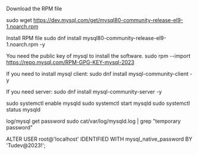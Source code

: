Download the RPM file

sudo wget https://dev.mysql.com/get/mysql80-community-release-el9-1.noarch.rpm 

Install RPM file
sudo dnf install mysql80-community-release-el9-1.noarch.rpm -y

You need the public key of mysql to install the software.
sudo rpm --import https://repo.mysql.com/RPM-GPG-KEY-mysql-2023

If you need to install mysql client:
sudo dnf install mysql-community-client -y


If you need server:
sudo dnf install mysql-community-server -y

sudo systemctl enable mysqld
sudo systemctl start mysqld
sudo systemctl status mysqld

log/mysql get password
sudo cat/var/log/mysqld.log | grep "temporary password"

ALTER USER root@'localhost' IDENTIFIED WITH mysql_native_password BY 'Tudev@2023!';